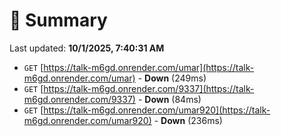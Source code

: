 # 📖 Summary
Last updated: **10/1/2025, 7:40:31 AM**

- `GET` [https://talk-m6gd.onrender.com/umar](https://talk-m6gd.onrender.com/umar) - **Down** (249ms)
- `GET` [https://talk-m6gd.onrender.com/9337](https://talk-m6gd.onrender.com/9337) - **Down** (84ms)
- `GET` [https://talk-m6gd.onrender.com/umar920](https://talk-m6gd.onrender.com/umar920) - **Down** (236ms)
